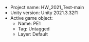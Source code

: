 <!-- UNITY CODE ASSIST INSTRUCTIONS START -->
- Project name: HW_2021_Test-main
- Unity version: Unity 2021.3.32f1
- Active game object:
  - Name: PE1
  - Tag: Untagged
  - Layer: Default
<!-- UNITY CODE ASSIST INSTRUCTIONS END -->